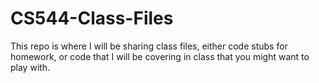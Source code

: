# CS544-Class-Files

This repo is where I will be sharing class files, either code stubs for homework, or code that I will be covering in class that you might want to play with.
